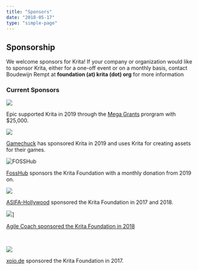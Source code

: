 ```yaml
---
title: "Sponsors"
date: "2018-05-17"
type: "simple-page"
---
```


## Sponsorship

We welcome sponsors for Krita! If your company or organization would like to sponsor Krita, either for a one-off event or on a monthly basis, contact Boudewijn Rempt at **foundation (at) krita (dot) org** for more information

### Current Sponsors

[![](/images/pages/EpicMegaGrants_Badge_Dark320_reoLLjw.png)](https://www.unrealengine.com/en-US/megagrants)

Epic supported Krita in 2019 through the [Mega Grants](https://www.unrealengine.com/en-US/megagrants) prorgram with $25,000.

[![](/images/pages/gamechuck-logo.png)](https://game-chuck.com/)

[Gamechuck](https://game-chuck.com/) has sponsored Krita in 2019 and uses Krita for creating assets for their games.

![FOSSHub](/images/pages/FOSSHUB_logo.png)

[FossHub](https://www.fosshub.com/Krita.html) sponsors the Krita Foundation with a monthly donation from 2019 on.

![](/images/pages/asifa-logo-2018.png)

[ASIFA-Hollywood](http://www.asifa-hollywood.org/) sponsored the Krita Foundation in 2017 and 2018.

![](/images/pages/agile_coach.jpg)]

[Agile Coach sponsored the Krita Foundation in 2018](https://agile.coach)

 

[![](/images/pages/xoio_logo.png)](http://xoio.de)

[xoio.de](http://xoio.de) sponsored the Krita Foundation in 2017.
